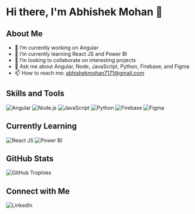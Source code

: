
<!--
**Abhishekmohan7171/Abhishekmohan7171** is a ✨ _special_ ✨ repository because its `README.md` (this file) appears on your GitHub profile.

Here are some ideas to get you started:

- 🔭 I’m currently working on ...
- 🌱 I’m currently learning ...
- 👯 I’m looking to collaborate on ...
- 🤔 I’m looking for help with ...
- 💬 Ask me about ...
- 📫 How to reach me: ...
- 😄 Pronouns: ...
- ⚡ Fun fact: ...
-->
# Hi there, I'm Abhishek Mohan 👋

## About Me
- 🔭 I’m currently working on Angular
- 🌱 I’m currently learning React JS and Power BI
- 👯 I’m looking to collaborate on interesting projects
- 💬 Ask me about Angular, Node, JavaScript, Python, Firebase, and Figma
- 📫 How to reach me: abhishekmohan7171@gmail.com

## Skills and Tools
![Angular](https://img.shields.io/badge/Angular-%23DD0031.svg?style=for-the-badge&logo=angular&logoColor=white)
![Node.js](https://img.shields.io/badge/Node.js-%23339933.svg?style=for-the-badge&logo=node-dot-js&logoColor=white)
![JavaScript](https://img.shields.io/badge/JavaScript-%23323330.svg?style=for-the-badge&logo=javascript&logoColor=%23F7DF1E)
![Python](https://img.shields.io/badge/Python-%233776AB.svg?style=for-the-badge&logo=python&logoColor=white)
![Firebase](https://img.shields.io/badge/Firebase-%23FFCA28.svg?style=for-the-badge&logo=firebase&logoColor=black)
![Figma](https://img.shields.io/badge/Figma-%23F24E1E.svg?style=for-the-badge&logo=figma&logoColor=white)

## Currently Learning
![React JS](https://img.shields.io/badge/React-%2320232a.svg?style=for-the-badge&logo=react&logoColor=%2361DAFB)
![Power BI](https://img.shields.io/badge/PowerBI-%23F2C811.svg?style=for-the-badge&logo=powerbi&logoColor=black)

## GitHub Stats
![GitHub Trophies](https://github-profile-trophy.vercel.app/?username=Abhishekmohan7171)

## Connect with Me
![LinkedIn](https://img.shields.io/badge/LinkedIn-%230077B5.svg?style=for-the-badge&logo=linkedin&logoColor=white)


<!--
<div id="header" align="center">
  <img src="https://giphy.com/embed/a1ptIlg8aCq00WTVP0" width="100"/>
</div>
-->
